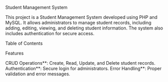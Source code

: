  Student Management System

This project is a Student Management System developed using PHP and MySQL. It allows administrators to manage student records, including adding, editing, viewing, and deleting student information. The system also includes authentication for secure access.

Table of Contents

Features

CRUD Operations**: Create, Read, Update, and Delete student records.
Authentication**: Secure login for administrators.
Error Handling**: Proper validation and error messages.

